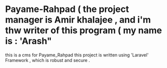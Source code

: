 # Payame-Rahpad ( the project manager is Amir khalajee , and i'm thw writer of this program ( my name is : 'Arash"
this is a cms for Payame_Rahpad
this project is written using 'Laravel' Framework , which is robust and secure .
